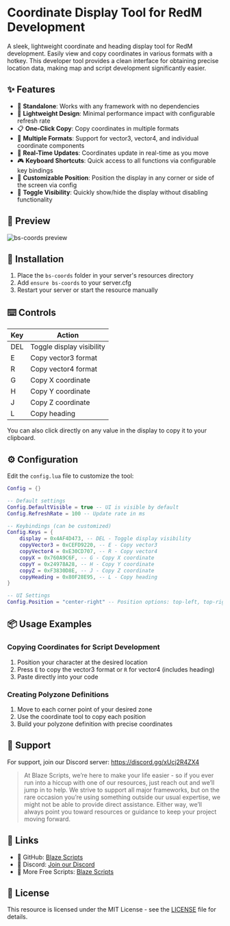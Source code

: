 # Coordinate Display Tool for RedM Development

A sleek, lightweight coordinate and heading display tool for RedM development. Easily view and copy coordinates in various formats with a hotkey. This developer tool provides a clean interface for obtaining precise location data, making map and script development significantly easier.

## ✨ Features

- 🔌 **Standalone**: Works with any framework with no dependencies
- 🧩 **Lightweight Design**: Minimal performance impact with configurable refresh rate
- 📋 **One-Click Copy**: Copy coordinates in multiple formats
- 📐 **Multiple Formats**: Support for vector3, vector4, and individual coordinate components
- 💯 **Real-Time Updates**: Coordinates update in real-time as you move
- 🎮 **Keyboard Shortcuts**: Quick access to all functions via configurable key bindings
- 🎨 **Customizable Position**: Position the display in any corner or side of the screen via config
- 🔄 **Toggle Visibility**: Quickly show/hide the display without disabling functionality

## 📝 Preview

![bs-coords preview](https://i.imgur.com/NBJYQUn.jpeg)

## 🔧 Installation

1. Place the `bs-coords` folder in your server's resources directory
2. Add `ensure bs-coords` to your server.cfg
3. Restart your server or start the resource manually

## ⌨️ Controls

| Key | Action |
|-----|--------|
| DEL | Toggle display visibility |
| E | Copy vector3 format |
| R | Copy vector4 format |
| G | Copy X coordinate |
| H | Copy Y coordinate |
| J | Copy Z coordinate |
| L | Copy heading |

You can also click directly on any value in the display to copy it to your clipboard.

## ⚙️ Configuration

Edit the `config.lua` file to customize the tool:

```lua
Config = {}

-- Default settings
Config.DefaultVisible = true -- UI is visible by default
Config.RefreshRate = 100 -- Update rate in ms

-- Keybindings (can be customized)
Config.Keys = {
    display = 0x4AF4D473, -- DEL - Toggle display visibility
    copyVector3 = 0xCEFD9220, -- E - Copy vector3
    copyVector4 = 0xE30CD707, -- R - Copy vector4 
    copyX = 0x760A9C6F, -- G - Copy X coordinate
    copyY = 0x24978A28, -- H - Copy Y coordinate 
    copyZ = 0xF3830D8E, -- J - Copy Z coordinate
    copyHeading = 0x80F28E95, -- L - Copy heading
}

-- UI Settings
Config.Position = "center-right" -- Position options: top-left, top-right, bottom-left, bottom-right, center-left, center-right
```

## 📦 Usage Examples

### Copying Coordinates for Script Development

1. Position your character at the desired location
2. Press `E` to copy the vector3 format or `R` for vector4 (includes heading)
3. Paste directly into your code

### Creating Polyzone Definitions

1. Move to each corner point of your desired zone
2. Use the coordinate tool to copy each position
3. Build your polyzone definition with precise coordinates

## 🤝 Support
For support, join our Discord server: https://discord.gg/xUcj2R4ZX4
> At Blaze Scripts, we’re here to make your life easier - so if you ever run into a hiccup with one of our resources, just reach out and we’ll jump in to help. We strive to support all major frameworks, but on the rare occasion you’re using something outside our usual expertise, we might not be able to provide direct assistance. Either way, we’ll always point you toward resources or guidance to keep your project moving forward.

## 🔗 Links

- 🧾 GitHub: [Blaze Scripts](https://github.com/Blaze-Scripts/)
- 💬 Discord: [Join our Discord](https://discord.gg/xUcj2R4ZX4)
- 👀 More Free Scripts: [Blaze Scripts](https://github.com/Blaze-Scripts/)

## 📜 License

This resource is licensed under the MIT License - see the [LICENSE](LICENSE) file for details.